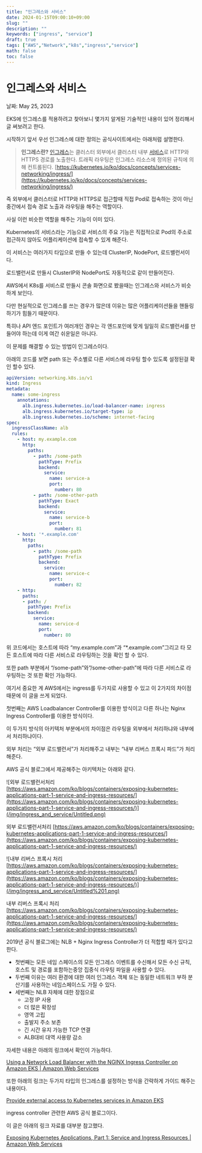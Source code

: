 ```yaml
---
title: "인그레스와 서비스"
date: 2024-01-15T09:00:10+09:00
slug: ""
description: ""
keywords: ["ingress", "service"]
draft: true
tags: ["AWS","Network","k8s","ingress","service"]
math: false
toc: false
---
```


# 인그레스와 서비스

날짜: May 25, 2023

EKS에 인그레스를 적용하려고 찾아보니 몇가지 알게된 기술적인 내용이 있어 정리해서 글 써보려고 한다.

시작하기 앞서 우선 인그레스에 대한 정의는 공식사이트에서는 아래처럼 설명한다. 

> **인그레스란?**
[인그레스](https://kubernetes.io/docs/reference/generated/kubernetes-api/v1.29/#ingress-v1-networking-k8s-io)는 클러스터 외부에서 클러스터 내부 [서비스](https://kubernetes.io/ko/docs/concepts/services-networking/service/)로 HTTP와 HTTPS 경로를 노출한다. 트래픽 라우팅은 인그레스 리소스에 정의된 규칙에 의해 컨트롤된다.
[https://kubernetes.io/ko/docs/concepts/services-networking/ingress/](https://kubernetes.io/ko/docs/concepts/services-networking/ingress/)
> 

즉 외부에서 클러스터로 HTTP와 HTTPS로 접근할때 직접 Pod로 접속하는 것이 아닌 중간에서 접속 경로 노출과 라우팅을 해주는 역할이다.

사실 이런 비슷한 역할을 해주는 기능이 이미 있다. 

Kubernetes의 서비스라는 기능으로 서비스의 주요 기능은 직접적으로 Pod의 주소로 접근하지 않아도 어플리케이션에 접속할 수 있게 해준다.

이 서비스는 여러가지 타입으로 만들 수 있는데 ClusterIP, NodePort, 로드밸런서이다. 

로드밸런서로 만들시 ClusterIP와 NodePort도 자동적으로 같이 만들어진다.

AWS에서 K8s를 서비스로 만들시 콘솔 화면으로 봤을때는 인그레스와 서비스가 비슷하게 보인다.

 

다만 현실적으로 인그레스를 쓰는 경우가 많은데 이유는 많은 어플리케이션들을 핸들링하기가 힘들기 때문이다.

특히나 API 엔드 포인트가 여러개인 경우는 각 엔드포인에 맞게 일일히 로드밸런서를 만들어야 하는데 이게 여간 쉬운일은 아니다.

이 문제를 해결할 수 있는 방법이 인그레스이다.

아래의 코드를 보면 path 또는 주소별로 다른 서비스에 라우팅 할수 있도록 설정된걸 확인 할수 있다.

```yaml
apiVersion: networking.k8s.io/v1
kind: Ingress
metadata:
  name: some-ingress
    annotations:     
      alb.ingress.kubernetes.io/load-balancer-name: ingress
      alb.ingress.kubernetes.io/target-type: ip
      alb.ingress.kubernetes.io/scheme: internet-facing
spec:
  ingressClassName: alb
  rules:
    - host: my.example.com
      http:
        paths:
          - path: /some-path
            pathType: Prefix
            backend:
              service:
                name: service-a
                port:
                  number: 80
          - path: /some-other-path
            pathType: Exact
            backend:
              service:
                name: service-b
                port:
                  number: 81
    - host: '*.example.com'
      http:
        paths:
          - path: /some-path
            pathType: Prefix
            backend:
              service:
                name: service-c
                port:
                  number: 82 
    - http:
      paths:
      - path: /
        pathType: Prefix
        backend:
          service:
            name: service-d
            port:
              number: 80

```

 위 코드에서는 호스트에 따라 “my.example.com”과 “*.example.com”그리고 타 모든 호스트에 따라 다른 서비스로 라우팅하는 것을 확인 할 수 있다.

또한 path 부분에서 “/some-path”와”/some-other-path”에 따라 다른 서비스로 라우팅하는 것 또한 확인 가능하다.

여기서 중요한 게 AWS에서는 ingress를 두가지로 사용할 수 있고 이 2가지의 차이점 때문에 이 글을 쓰게 되었다.

첫번째는 AWS Loadbalancer Controller를 이용한 방식이고 다른 하나는 Nginx Ingress Controller를 이용한 방식이다.

이 두가지 방식의 아키텍처 부분에서의 차이점은 라우팅을 외부에서 처리하냐와 내부에서 처리하냐이다. 

외부 처리는 “외부 로드밸런서”가 처리해주고 내부는 “내부 리버스 프록시 파드”가 처리 해준다.

AWS 공식 블로그에서 제공해주는 아키텍처는 아래와 같다.

![외부 로드밸런서처리 
[https://aws.amazon.com/ko/blogs/containers/exposing-kubernetes-applications-part-1-service-and-ingress-resources/](https://aws.amazon.com/ko/blogs/containers/exposing-kubernetes-applications-part-1-service-and-ingress-resources/)](/img/ingress_and_service/Untitled.png)

외부 로드밸런서처리 
[https://aws.amazon.com/ko/blogs/containers/exposing-kubernetes-applications-part-1-service-and-ingress-resources/](https://aws.amazon.com/ko/blogs/containers/exposing-kubernetes-applications-part-1-service-and-ingress-resources/)

![내부 리버스 프록시 처리
[https://aws.amazon.com/ko/blogs/containers/exposing-kubernetes-applications-part-1-service-and-ingress-resources/](https://aws.amazon.com/ko/blogs/containers/exposing-kubernetes-applications-part-1-service-and-ingress-resources/)](/img/ingress_and_service/Untitled%201.png)

내부 리버스 프록시 처리
[https://aws.amazon.com/ko/blogs/containers/exposing-kubernetes-applications-part-1-service-and-ingress-resources/](https://aws.amazon.com/ko/blogs/containers/exposing-kubernetes-applications-part-1-service-and-ingress-resources/)

2019년 공식 블로그에는 NLB + Nginx Ingress Controller가 더 적합할 때가 있다고 한다.

- 첫번째는 모든 네임 스페이스의 모든 인그레스 이벤트를 수신해서 모든 수신 규칙, 호스트 및 경로를 포함하는중앙 집중식 라우팅 파일을 사용할 수 있다.
- 두번째 이유는 여러 환경에 대한 여러 인그레스 객체 또는 동일한 네트워크 부하 분산기를 사용하는 네임스페이스도 가질 수 있다.
- 세번째는 NLB 자체에 대한 장점으로
    - 고정 IP 사용
    - 더 많은 확장성
    - 영역 고립
    - 출발지 주소 보존
    - 긴 시간 유지 가능한 TCP 연결
    - ALB대비 대역 사용량 감소

자세한 내용은 아래의 링크에서 확인이 가능하다.

[Using a Network Load Balancer with the NGINX Ingress Controller on Amazon EKS | Amazon Web Services](https://aws.amazon.com/ko/blogs/opensource/network-load-balancer-nginx-ingress-controller-eks/)

또한 아래의 링크는 두가지 타입의 인그레스를 설정하는 방식을 간략하게 가이드 해주는 내용이다.

[Provide external access to Kubernetes services in Amazon EKS](https://repost.aws/knowledge-center/eks-access-kubernetes-services)

 

ingress controller 관련한 AWS 공식 블로그이다.

이 글은 아래의 링크 자료를 대부분 참고했다.

[Exposing Kubernetes Applications, Part 1: Service and Ingress Resources | Amazon Web Services](https://aws.amazon.com/ko/blogs/containers/exposing-kubernetes-applications-part-1-service-and-ingress-resources/)

